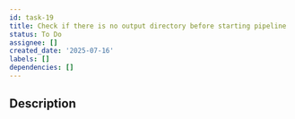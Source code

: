 ```yaml
---
id: task-19
title: Check if there is no output directory before starting pipeline
status: To Do
assignee: []
created_date: '2025-07-16'
labels: []
dependencies: []
---
```


## Description
